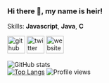 ### Hi there 👋, my name is heir!

Skills: **Javascript**, **Java**, **C**

[<img src='https://cdn.jsdelivr.net/npm/simple-icons@3.0.1/icons/github.svg' alt='github' height='40'>](https://github.com/cumcell)  [<img src='https://cdn.jsdelivr.net/npm/simple-icons@3.0.1/icons/twitter.svg' alt='twitter' height='40'>](https://twitter.com/704heir)  [<img src='https://cdn.jsdelivr.net/npm/simple-icons@3.0.1/icons/icloud.svg' alt='website' height='40'>](blade.ninja)  

![GitHub stats](https://github-readme-stats.vercel.app/api?username=cumcell&show_icons=true&count_private=true)  
[![Top Langs](https://github-readme-stats.vercel.app/api/top-langs/?username=cumcell)](https://github.com/anuraghazra/github-readme-stats)
![Profile views](https://gpvc.arturio.dev/cumcell)  
